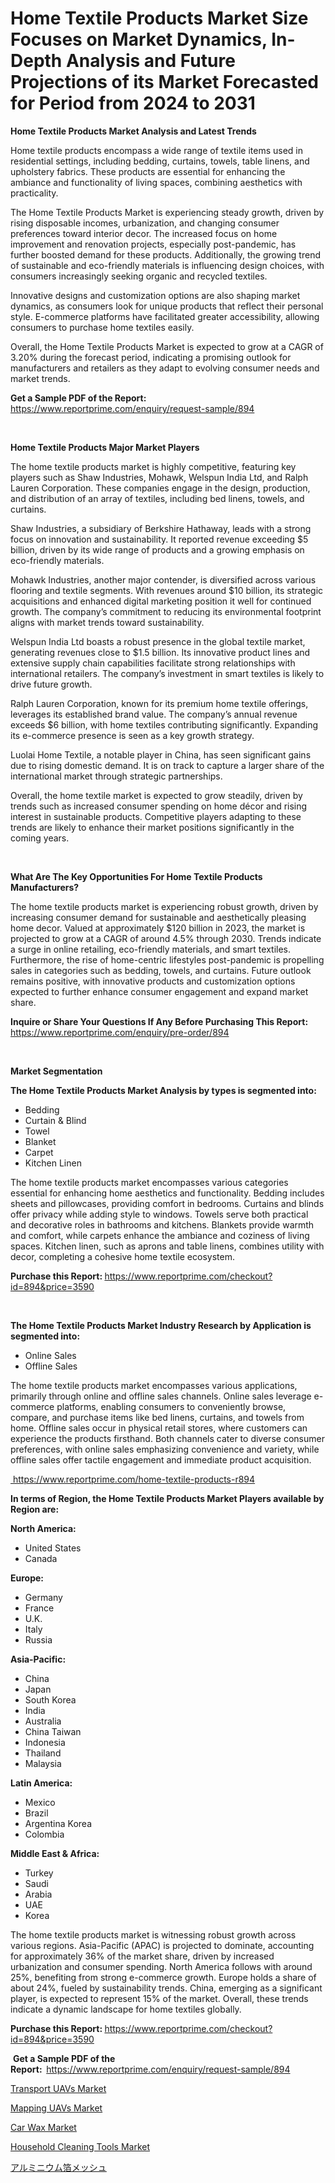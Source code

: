 <p><h1>Home Textile Products Market Size Focuses on Market Dynamics, In-Depth Analysis and Future Projections of its Market Forecasted for Period from 2024 to 2031</h1></p><p><strong>Home Textile Products Market Analysis and Latest Trends</strong></p>
<p><p>Home textile products encompass a wide range of textile items used in residential settings, including bedding, curtains, towels, table linens, and upholstery fabrics. These products are essential for enhancing the ambiance and functionality of living spaces, combining aesthetics with practicality.</p><p>The Home Textile Products Market is experiencing steady growth, driven by rising disposable incomes, urbanization, and changing consumer preferences toward interior decor. The increased focus on home improvement and renovation projects, especially post-pandemic, has further boosted demand for these products. Additionally, the growing trend of sustainable and eco-friendly materials is influencing design choices, with consumers increasingly seeking organic and recycled textiles.</p><p>Innovative designs and customization options are also shaping market dynamics, as consumers look for unique products that reflect their personal style. E-commerce platforms have facilitated greater accessibility, allowing consumers to purchase home textiles easily. </p><p>Overall, the Home Textile Products Market is expected to grow at a CAGR of 3.20% during the forecast period, indicating a promising outlook for manufacturers and retailers as they adapt to evolving consumer needs and market trends.</p></p>
<p><strong>Get a Sample PDF of the Report:&nbsp;</strong> <a href="https://www.reportprime.com/enquiry/request-sample/894">https://www.reportprime.com/enquiry/request-sample/894</a></p>
<p>&nbsp;</p>
<p><strong>Home Textile Products Major Market Players</strong></p>
<p><p>The home textile products market is highly competitive, featuring key players such as Shaw Industries, Mohawk, Welspun India Ltd, and Ralph Lauren Corporation. These companies engage in the design, production, and distribution of an array of textiles, including bed linens, towels, and curtains.</p><p>Shaw Industries, a subsidiary of Berkshire Hathaway, leads with a strong focus on innovation and sustainability. It reported revenue exceeding $5 billion, driven by its wide range of products and a growing emphasis on eco-friendly materials.</p><p>Mohawk Industries, another major contender, is diversified across various flooring and textile segments. With revenues around $10 billion, its strategic acquisitions and enhanced digital marketing position it well for continued growth. The company’s commitment to reducing its environmental footprint aligns with market trends toward sustainability.</p><p>Welspun India Ltd boasts a robust presence in the global textile market, generating revenues close to $1.5 billion. Its innovative product lines and extensive supply chain capabilities facilitate strong relationships with international retailers. The company’s investment in smart textiles is likely to drive future growth.</p><p>Ralph Lauren Corporation, known for its premium home textile offerings, leverages its established brand value. The company’s annual revenue exceeds $6 billion, with home textiles contributing significantly. Expanding its e-commerce presence is seen as a key growth strategy.</p><p>Luolai Home Textile, a notable player in China, has seen significant gains due to rising domestic demand. It is on track to capture a larger share of the international market through strategic partnerships.</p><p>Overall, the home textile market is expected to grow steadily, driven by trends such as increased consumer spending on home décor and rising interest in sustainable products. Competitive players adapting to these trends are likely to enhance their market positions significantly in the coming years.</p></p>
<p>&nbsp;</p>
<p><strong>What Are The Key Opportunities For Home Textile Products Manufacturers?</strong></p>
<p><p>The home textile products market is experiencing robust growth, driven by increasing consumer demand for sustainable and aesthetically pleasing home decor. Valued at approximately $120 billion in 2023, the market is projected to grow at a CAGR of around 4.5% through 2030. Trends indicate a surge in online retailing, eco-friendly materials, and smart textiles. Furthermore, the rise of home-centric lifestyles post-pandemic is propelling sales in categories such as bedding, towels, and curtains. Future outlook remains positive, with innovative products and customization options expected to further enhance consumer engagement and expand market share.</p></p>
<p><strong>Inquire or Share Your Questions If Any Before Purchasing This Report:</strong> <a href="https://www.reportprime.com/enquiry/pre-order/894">https://www.reportprime.com/enquiry/pre-order/894</a></p>
<p>&nbsp;</p>
<p><strong>Market Segmentation</strong></p>
<p><strong>The Home Textile Products Market Analysis by types is segmented into:</strong></p>
<p><ul><li>Bedding</li><li>Curtain & Blind</li><li>Towel</li><li>Blanket</li><li>Carpet</li><li>Kitchen Linen</li></ul></p>
<p><p>The home textile products market encompasses various categories essential for enhancing home aesthetics and functionality. Bedding includes sheets and pillowcases, providing comfort in bedrooms. Curtains and blinds offer privacy while adding style to windows. Towels serve both practical and decorative roles in bathrooms and kitchens. Blankets provide warmth and comfort, while carpets enhance the ambiance and coziness of living spaces. Kitchen linen, such as aprons and table linens, combines utility with decor, completing a cohesive home textile ecosystem.</p></p>
<p><strong>Purchase this Report:&nbsp;</strong><a href="https://www.reportprime.com/checkout?id=894&price=3590">https://www.reportprime.com/checkout?id=894&price=3590</a></p>
<p>&nbsp;</p>
<p><strong>The Home Textile Products Market Industry Research by Application is segmented into:</strong></p>
<p><ul><li>Online Sales</li><li>Offline Sales</li></ul></p>
<p><p>The home textile products market encompasses various applications, primarily through online and offline sales channels. Online sales leverage e-commerce platforms, enabling consumers to conveniently browse, compare, and purchase items like bed linens, curtains, and towels from home. Offline sales occur in physical retail stores, where customers can experience the products firsthand. Both channels cater to diverse consumer preferences, with online sales emphasizing convenience and variety, while offline sales offer tactile engagement and immediate product acquisition.</p></p>
<p><a href="https://www.reportprime.com/home-textile-products-r894">&nbsp;https://www.reportprime.com/home-textile-products-r894</a></p>
<p><strong>In terms of Region, the Home Textile Products Market Players available by Region are:</strong></p>
<p>
    <p> <strong> North America: </strong>
        <ul>
            <li>United States</li>
            <li>Canada</li>
        </ul>
        </p> 
    <p> <strong> Europe: </strong>
        <ul>
            <li>Germany</li>
            <li>France</li>
            <li>U.K.</li>
            <li>Italy</li>
            <li>Russia</li>
        </ul>
        </p> 
    <p> <strong> Asia-Pacific: </strong>
        <ul>
            <li>China</li>
            <li>Japan</li>
            <li>South Korea</li>
            <li>India</li>
            <li>Australia</li>
            <li>China Taiwan</li>
            <li>Indonesia</li>
            <li>Thailand</li>
            <li>Malaysia</li>
        </ul>
        </p> 
    <p> <strong> Latin America: </strong>
        <ul>
            <li>Mexico</li>
            <li>Brazil</li>
            <li>Argentina Korea</li>
            <li>Colombia</li>
        </ul>
        </p> 
    <p> <strong> Middle East & Africa: </strong>
        <ul>
            <li>Turkey</li>
            <li>Saudi</li>
            <li>Arabia</li>
            <li>UAE</li>
            <li>Korea</li>
        </ul>
    </p>
    </p>
<p><p>The home textile products market is witnessing robust growth across various regions. Asia-Pacific (APAC) is projected to dominate, accounting for approximately 36% of the market share, driven by increased urbanization and consumer spending. North America follows with around 25%, benefiting from strong e-commerce growth. Europe holds a share of about 24%, fueled by sustainability trends. China, emerging as a significant player, is expected to represent 15% of the market. Overall, these trends indicate a dynamic landscape for home textiles globally.</p></p>
<p><strong>Purchase this Report: </strong><a href="https://www.reportprime.com/checkout?id=894&price=3590">https://www.reportprime.com/checkout?id=894&price=3590</a></p>
<p>&nbsp;<strong>Get a Sample PDF of the Report:&nbsp;&nbsp;</strong><a href="https://www.reportprime.com/enquiry/request-sample/894">https://www.reportprime.com/enquiry/request-sample/894</a></p>
<p><strong></strong></p>
<p><p><a href="https://issuu.com/reportprime-2/docs/transport-uavs-market-size-2030.ppt_1ebb622fac0749">Transport UAVs Market</a></p><p><a href="https://issuu.com/reportprime-2/docs/mapping-uavs-market-size-2030.pptx_9d79a79b2331a6">Mapping UAVs Market</a></p><p><a href="https://www.linkedin.com/pulse/driving-market-forces-car-wax-trends-future-forecasts-till-2031-w4cuf?trackingId=6R6pUymvQ6CKryD9C4yQsQ%3D%3D">Car Wax Market</a></p><p><a href="https://github.com/BryceTownsendr/Market-Research-Report-List-6/blob/main/household-cleaning-tools-market.md">Household Cleaning Tools Market</a></p><p><a href="https://medium.com/@alonzomoenrt8956/%E3%82%A2%E3%83%AB%E3%83%9F%E3%83%9B%E3%82%A4%E3%83%AB%E3%83%A1%E3%83%83%E3%82%B7%E3%83%A5%E5%B8%82%E5%A0%B4%E3%81%AE%E6%A6%82%E8%A6%81-2024%E5%B9%B4%E3%81%8B%E3%82%892031%E5%B9%B4%E3%81%BE%E3%81%A7%E3%81%AE%E4%B8%96%E7%95%8C%E5%B8%82%E5%A0%B4%E3%81%AE%E3%83%88%E3%83%AC%E3%83%B3%E3%83%89%E3%81%A8%E5%B0%86%E6%9D%A5%E3%81%AE%E5%B1%95%E6%9C%9B-cb0b530632f2">アルミニウム箔メッシュ</a></p></p>